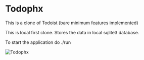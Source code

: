 # Todophx

This is a clone of Todoist (bare minimum features implemented)

This is local first clone. Stores the data in local sqlite3 database.

To start the application do ./run

![Todophx](https://github.com/arpitsr/todophx/blob/main/image.jpg?raw=true)
